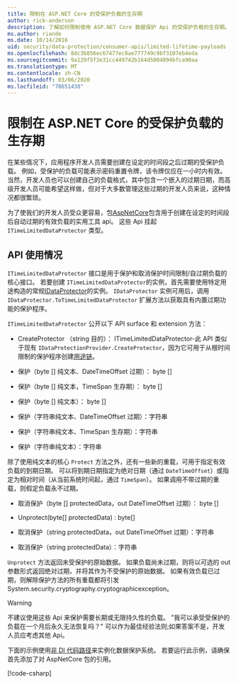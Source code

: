 ```yaml
---
title: 限制在 ASP.NET Core 的受保护负载的生存期
author: rick-anderson
description: 了解如何限制使用 ASP.NET Core 数据保护 Api 的受保护负载的生存期。
ms.author: riande
ms.date: 10/14/2016
uid: security/data-protection/consumer-apis/limited-lifetime-payloads
ms.openlocfilehash: 8dc3b856ec67477ec8ae777749c9bf3107eb4eda
ms.sourcegitcommit: 9a129f5f3e31cc449742b164d5004894bfca90aa
ms.translationtype: MT
ms.contentlocale: zh-CN
ms.lasthandoff: 03/06/2020
ms.locfileid: "78651438"
---
```

# <a name="limit-the-lifetime-of-protected-payloads-in-aspnet-core"></a>限制在 ASP.NET Core 的受保护负载的生存期

在某些情况下，应用程序开发人员需要创建在设定的时间段之后过期的受保护负载。 例如，受保护的负载可能表示密码重置令牌，该令牌仅应在一小时内有效。 当然，开发人员也可以创建自己的负载格式，其中包含一个嵌入的过期日期，而高级开发人员可能希望这样做，但对于大多数管理这些过期的开发人员来说，这种情况都很繁琐。

为了使我们的开发人员受众更容易，包[AspNetCore](https://www.nuget.org/packages/Microsoft.AspNetCore.DataProtection.Extensions/)包含用于创建在设定的时间段后自动过期的有效负载的实用工具 api。 这些 Api 挂起 `ITimeLimitedDataProtector` 类型。

## <a name="api-usage"></a>API 使用情况

`ITimeLimitedDataProtector` 接口是用于保护和取消保护时间限制/自过期负载的核心接口。 若要创建 `ITimeLimitedDataProtector`的实例，首先需要使用特定用途构造的常规[IDataProtector](xref:security/data-protection/consumer-apis/overview)的实例。 `IDataProtector` 实例可用后，调用 `IDataProtector.ToTimeLimitedDataProtector` 扩展方法以获取具有内置过期功能的保护程序。

`ITimeLimitedDataProtector` 公开以下 API surface 和 extension 方法：

* CreateProtector （string 目的）： ITimeLimitedDataProtector-此 API 类似于现有 `IDataProtectionProvider.CreateProtector`，因为它可用于从根时间限制的保护程序创建[用途链](xref:security/data-protection/consumer-apis/purpose-strings)。

* 保护（byte [] 纯文本、DateTimeOffset 过期）： byte []

* 保护（byte [] 纯文本，TimeSpan 生存期）： byte []

* 保护（byte [] 纯文本）： byte []

* 保护（字符串纯文本、DateTimeOffset 过期）：字符串

* 保护（字符串纯文本、TimeSpan 生存期）：字符串

* 保护（字符串纯文本）：字符串

除了使用纯文本的核心 `Protect` 方法之外，还有一些新的重载，可用于指定有效负载的到期日期。 可以将到期日期指定为绝对日期（通过 `DateTimeOffset`）或指定为相对时间（从当前系统时间起，通过 `TimeSpan`）。 如果调用不带过期的重载，则假定负载永不过期。

* 取消保护（byte [] protectedData，out DateTimeOffset 过期）： byte []

* Unprotect(byte[] protectedData) : byte[]

* 取消保护（string protectedData，out DateTimeOffset 过期）：字符串

* 取消保护（string protectedData）：字符串

`Unprotect` 方法返回未受保护的原始数据。 如果负载尚未过期，则将以可选的 out 参数形式返回绝对过期，并将其作为不受保护的原始数据。 如果有效负载已过期，则解除保护方法的所有重载都将引发 System.security.cryptography.cryptographicexception。

>[!WARNING]
> 不建议使用这些 Api 来保护需要长期或无限持久性的负载。 "我可以承受受保护的负载在一个月后永久无法恢复吗？" 可以作为最佳经验法则;如果答案不是，开发人员应考虑其他 Api。

下面的示例使用[非 DI 代码路径](xref:security/data-protection/configuration/non-di-scenarios)来实例化数据保护系统。 若要运行此示例，请确保首先添加了对 AspNetCore 包的引用。

[!code-csharp[](limited-lifetime-payloads/samples/limitedlifetimepayloads.cs)]
